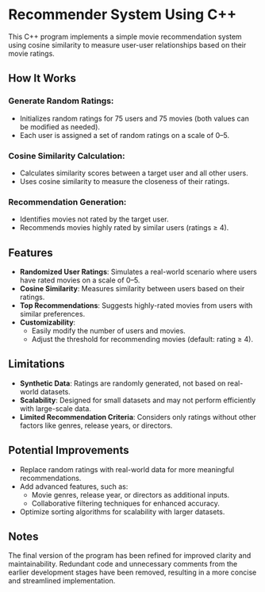 # Recommender System Using C++
This C++ program implements a simple movie recommendation system using cosine similarity to measure user-user relationships based on their movie ratings.
## How It Works
### Generate Random Ratings:
- Initializes random ratings for 75 users and 75 movies (both values can be modified as needed).
- Each user is assigned a set of random ratings on a scale of 0–5.
### Cosine Similarity Calculation:
- Calculates similarity scores between a target user and all other users.
- Uses cosine similarity to measure the closeness of their ratings.
### Recommendation Generation:
- Identifies movies not rated by the target user.
- Recommends movies highly rated by similar users (ratings ≥ 4).
## Features
- **Randomized User Ratings**: Simulates a real-world scenario where users have rated movies on a scale of 0–5.
- **Cosine Similarity**: Measures similarity between users based on their ratings.
- **Top Recommendations**: Suggests highly-rated movies from users with similar preferences.
- **Customizability**:
  - Easily modify the number of users and movies.
  - Adjust the threshold for recommending movies (default: rating ≥ 4).
## Limitations
- **Synthetic Data**: Ratings are randomly generated, not based on real-world datasets.
- **Scalability**: Designed for small datasets and may not perform efficiently with large-scale data.
- **Limited Recommendation Criteria**: Considers only ratings without other factors like genres, release years, or directors.
## Potential Improvements
- Replace random ratings with real-world data for more meaningful recommendations.
- Add advanced features, such as:
  - Movie genres, release year, or directors as additional inputs.
  - Collaborative filtering techniques for enhanced accuracy.
- Optimize sorting algorithms for scalability with larger datasets.
## Notes
The final version of the program has been refined for improved clarity and maintainability. Redundant code and unnecessary comments from the earlier development stages have been removed, resulting in a more concise and streamlined implementation.
